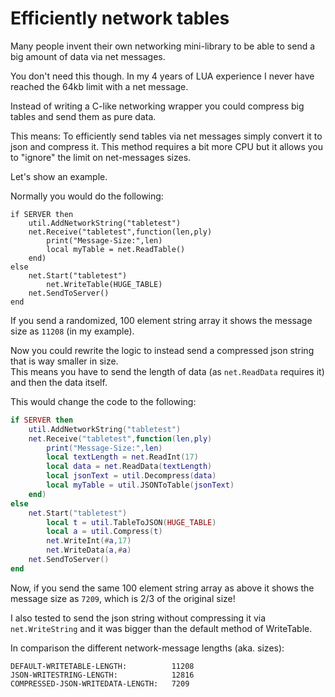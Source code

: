 # Efficiently network tables

Many people invent their own networking mini-library to be able to send a big amount of data via net messages.

You don't need this though. In my 4 years of LUA experience I never have reached the 64kb limit with a net message.

Instead of writing a C-like networking wrapper you could compress big tables and send them as pure data.

This means: To efficiently send tables via net messages simply convert it to json and compress it. This method requires a bit more CPU but it allows you to "ignore" the limit on net-messages sizes.

Let's show an example.

Normally you would do the following:

```
if SERVER then
    util.AddNetworkString("tabletest")
    net.Receive("tabletest",function(len,ply)
        print("Message-Size:",len)
        local myTable = net.ReadTable()
    end)
else
    net.Start("tabletest")
        net.WriteTable(HUGE_TABLE)
    net.SendToServer()
end
```

If you send a randomized, 100 element string array it shows the message size as `11208` (in my example).

Now you could rewrite the logic to instead send a compressed json string that is way smaller in size.  
This means you have to send the length of data (as `net.ReadData` requires it) and then the data itself.

This would change the code to the following:

```lua
if SERVER then
    util.AddNetworkString("tabletest")
    net.Receive("tabletest",function(len,ply)
        print("Message-Size:",len)
        local textLength = net.ReadInt(17)
        local data = net.ReadData(textLength)
        local jsonText = util.Decompress(data)
        local myTable = util.JSONToTable(jsonText)
    end)
else
    net.Start("tabletest")
        local t = util.TableToJSON(HUGE_TABLE)
        local a = util.Compress(t)
        net.WriteInt(#a,17)
        net.WriteData(a,#a)
    net.SendToServer()
end
```

Now, if you send the same 100 element string array as above it shows the message size as `7209`, which is 2/3 of the original size!

I also tested to send the json string without compressing it via `net.WriteString` and it was bigger than the default method of WriteTable.

In comparison the different network-message lengths (aka. sizes):

    DEFAULT-WRITETABLE-LENGTH:          11208
    JSON-WRITESTRING-LENGTH:            12816
    COMPRESSED-JSON-WRITEDATA-LENGTH:   7209
